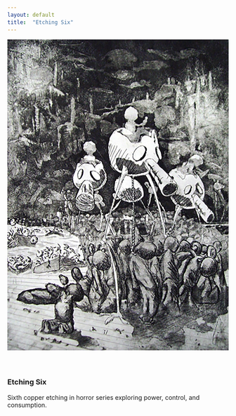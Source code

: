 ```yaml
---
layout: default
title:  "Etching Six"
---
```


<div class="right">
  <div class="row">
    <div class="col-xs-12">
    </div>
      <div class="col-xs-8" style="padding-bottom:20px">
        <img src="/images/etchingSix.jpg" class="img-responsive" alt="Etching 6" style="padding-bottom: 1rem; max-width:100%">
      </div>
    </div>
  <h3 align="left">Etching Six</h3>
  <p>Sixth copper etching in horror series exploring power, control, and consumption.</p>
</div>
